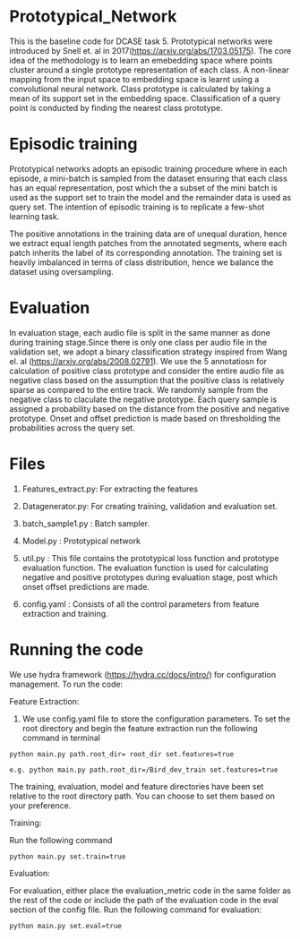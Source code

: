 # Prototypical_Network

This is the baseline code for DCASE task 5. Prototypical networks were introduced by Snell et. al in 2017(https://arxiv.org/abs/1703.05175). The core idea of the methodology is to learn an emebedding space where points cluster around a single prototype representation of each class. A non-linear mapping from the input space to embedding space is learnt using a convolutional neural network. Class prototype is calculated by taking a mean of its support set in the embedding space. Classification of a query point is conducted by finding the nearest class prototype.

# Episodic training

Prototypical networks adopts an episodic training procedure where in each episode, a mini-batch is  sampled from the dataset ensuring that each class has an equal representation, post which the a subset of the mini batch is used as the support set to train the model and the remainder data is used as query set. The intention of episodic training is to replicate a few-shot learning task.

The positive annotations in the training data are of unequal duration, hence we extract equal length patches from the annotated segments, where each patch inherits the label of its corresponding annotation. The training set is heavily imbalanced in terms of class distribution, hence we balance the dataset using oversampling. 

# Evaluation

In evaluation stage, each audio file is split in the same manner as done during training stage.Since there is only one class per audio file in the validation set, we adopt a binary classification strategy inspired from Wang el. al (https://arxiv.org/abs/2008.02791). We use the 5 annotatiosn for calculation of positive class prototype and consider the entire audio file as negative class based on the assumption that the positive class is relatively sparse as compared to the entire track. 
We randomly sample from the negative class to claculate the negative prototype. Each query sample is assigned a probability based on the distance from the positive and negative prototype. Onset and offset prediction is made based on thresholding the probabilities across the query set. 



# Files


1) Features_extract.py: For extracting the features

3) Datagenerator.py: For creating training, validation and evaluation set. 

4) batch_sample1.py : Batch sampler.

5) Model.py : Prototypical network

6) util.py : This file contains the prototypical loss function and prototype evaluation function. The evaluation function is used for calculating negative and positive prototypes during evaluation stage, post which onset offset predictions are made. 

7) config.yaml : Consists of all the control parameters from feature extraction and training. 

# Running the code

We use hydra framework (https://hydra.cc/docs/intro/) for configuration management. To run the code:


Feature Extraction:

1) We use config.yaml file to store the configuration parameters. To set the root directory and begin the feature extraction run the following command
in terminal
```
python main.py path.root_dir= root_dir set.features=true

e.g. python main.py path.root_dir=/Bird_dev_train set.features=true
```
The training, evaluation, model and feature directories have been set relative to the root directory path. You can choose to set them based on your preference.

Training:

Run the following command 

```
python main.py set.train=true
```
Evaluation:

For evaluation, either place the evaluation_metric code in the same folder as the rest of the code or include the path of the evaluation code in the eval section of the config file. Run the following command for evaluation:

```
python main.py set.eval=true
